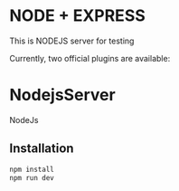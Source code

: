 # NODE + EXPRESS

This is NODEJS server for testing

Currently, two official plugins are available:

# NodejsServer

NodeJs

## Installation

```bash
npm install
npm run dev

```
